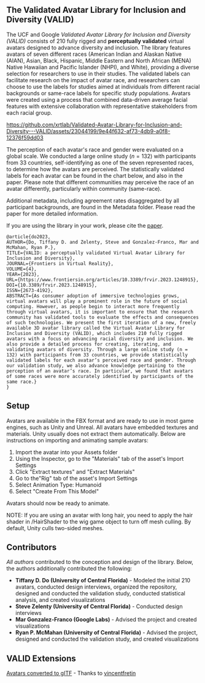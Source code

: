 ﻿
## The Validated Avatar Library for Inclusion and Diversity (VALID)


The UCF and Google *Validated Avatar Library for Inclusion and Diversity (VALID)* consists of 210 fully rigged and **perceptually validated** virtual avatars designed to advance diversity and inclusion. The library features avatars of seven different races  (American Indian and Alaskan Native (AIAN), Asian, Black, Hispanic, Middle Eastern and North African (MENA) Native Hawaiian and Pacific Islander (NHPI), and White), providing a diverse selection for researchers to use in their studies. The validated labels can facilitate research on the impact of avatar race, and researchers can choose to use the labels for studies aimed at individuals from different racial backgrounds or same-race labels for specific study populations. Avatars were created using a process that combined data-driven average facial features with extensive collaboration with representative stakeholders from each racial group. 




https://github.com/xrtlab/Validated-Avatar-Library-for-Inclusion-and-Diversity---VALID/assets/23044199/9e44f632-af73-4db9-a0f8-12376f59dd03



The perception of each avatar's race and gender were evaluated on a global scale. We conducted a large online study ($n=132$) with participants from 33 countries, self-identifying as one of the seven represented races, to determine how the avatars are perceived. The statistically validated labels for each avatar can be found in the chart below, and also in the paper. Please note that different communities may perceive the race of an avatar differently, particularly within community (same-race). 

Additional metadata, including agreement rates disaggregated by all participant backgrounds, are found in the Metadata folder. Please read the paper for more detailed information. 

If you are using the library in your work, please cite the [paper](https://www.frontiersin.org/articles/10.3389/frvir.2023.1248915/full).

    @article{do2023,
    AUTHOR={Do, Tiffany D. and Zelenty, Steve and Gonzalez-Franco, Mar and McMahan, Ryan P.},   
    TITLE={VALID: a perceptually validated Virtual Avatar Library for Inclusion and Diversity},      
    JOURNAL={Frontiers in Virtual Reality},      
    VOLUME={4},           
    YEAR={2023},       
    URL={https://www.frontiersin.org/articles/10.3389/frvir.2023.1248915},       
    DOI={10.3389/frvir.2023.1248915},      
    ISSN={2673-4192},    
    ABSTRACT={As consumer adoption of immersive technologies grows, virtual avatars will play a prominent role in the future of social computing. However, as people begin to interact more frequently through virtual avatars, it is important to ensure that the research community has validated tools to evaluate the effects and consequences of such technologies. We present the first iteration of a new, freely available 3D avatar library called the Virtual Avatar Library for Inclusion and Diversity (VALID), which includes 210 fully rigged avatars with a focus on advancing racial diversity and inclusion. We also provide a detailed process for creating, iterating, and validating avatars of diversity. Through a large online study (n = 132) with participants from 33 countries, we provide statistically validated labels for each avatar’s perceived race and gender. Through our validation study, we also advance knowledge pertaining to the perception of an avatar’s race. In particular, we found that avatars of some races were more accurately identified by participants of the same race.}
    }

## Setup
Avatars are available in the FBX format and are ready to use in most game engines, such as Unity and Unreal.  All avatars have embedded textures and materials. Unity usually does not extract them automatically. Below are instructions on importing and animating sample avatars: 

1. Import the avatar into your Assets folder
2. Using the Inspector, go to the "Materials" tab of the asset's Import Settings 
3. Click "Extract textures" and "Extract Materials"
4. Go to the"Rig" tab of the asset's Import Settings
5. Select Animation Type: Humanoid 
6. Select "Create From This Model" 

Avatars should now be ready to animate.

NOTE: 
If you are using an avatar with long hair, you need to apply the hair shader in /HairShader to the wig game object to turn off mesh culling. By default, Unity culls two-sided meshes. 

## Contributors
*All authors* contributed to the conception and design of the library. Below, the authors additionally contributed the following: 
 - **Tiffany D. Do  (University of Central Florida)** - Modeled the initial 210 avatars, conducted design interviews, organized the repository, designed and conducted the validation study, conducted statistical analysis, and created visualizations
 - **Steve Zelenty (University of Central Florida)** - Conducted design interviews
 - **Mar Gonzalez-Franco (Google Labs)** - Advised the project and created visualizations 
 - **Ryan P. McMahan (University of Central Florida)** - Advised the project, designed and conducted the validation study, and created visualizations 

## VALID Extensions 

[Avatars converted to gITF](https://github.com/c-frame/valid-avatars-glb) - Thanks to [vincentfretin](https://github.com/vincentfretin)
